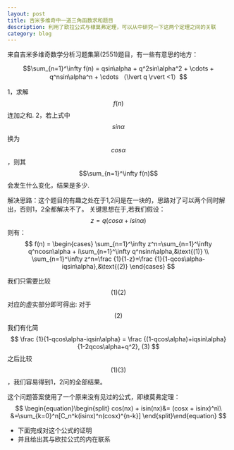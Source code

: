 ```yaml
---
layout: post
title: 吉米多维奇中一道三角函数求和题目
description: 利用了欧拉公式与棣莫弗定理，可以从中研究一下这两个定理之间的关联
category: blog
---
```


来自吉米多维奇数学分析习题集第\(2551\)题目，有一些有意思的地方：


$$\sum_{n=1}^\infty f(n) = qsin\alpha + q^2sin\alpha^2 + \cdots + q^nsin\alpha^n + \cdots （\lvert q \rvert <1）$$

1，求解$$f(n)$$连加之和. 
2，若上式中$$sin\alpha$$换为$$cos\alpha$$，则其$$\sum_{n=1}^\infty f(n)$$会发生什么变化，结果是多少.

解决思路：这个题目的有趣之处在于1,2问是在一块的，思路对了可以两个同时解出，否则1，2全都解决不了。
关键思想在于,若我们假设：
$$
z=q(cos\alpha + isin\alpha)
$$
则有：
$$
f(n) =
\begin{cases}
\sum_{n=1}^\infty z^n=\sum_{n=1}^\infty q^ncosn\alpha + i\sum_{n=1}^\infty q^nsinn\alpha,&\text{(1)} \\
\sum_{n=1}^\infty z^n=\frac {1}{1-z}=\frac {1}{1-qcos\alpha-iqsin\alpha},&\text{(2)}
\end{cases}
$$

我们只需要比较$$(1)(2)$$对应的虚实部分即可得出:
对于$$(2)$$我们有化简
$$
\frac {1}{1-qcos\alpha-iqsin\alpha} = \frac {(1-qcos\alpha)+iqsin\alpha}{1-2qcos\alpha+q^2},     (3)
$$
之后比较$$(1)(3)$$，我们容易得到1，2问的全部结果。

这个问题答案使用了一个原来没有见过的公式，即棣莫弗定理：
$$
\begin{equation}\begin{split} 
cos(nx) + isin(nx)&= (cosx + isinx)^n\\
&=\sum_{k=0}^n[C_n^k(isinx)^n(cosx)^{n-k}]
\end{split}\end{equation}
$$
* 下面完成对这个公式的证明
* 并且给出其与欧拉公式的内在联系

<script type="text/javascript"
   src="http://cdn.mathjax.org/mathjax/latest/MathJax.js?config=TeX-AMS-MML_HTMLorMML">
</script>


<script type="text/javascript"
   src="http://cdn.mathjax.org/mathjax/latest/MathJax.js?config=TeX-AMS-MML_HTMLorMML">
</script>
